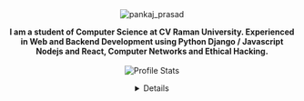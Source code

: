 <div align="center" width="100%">
            <img src="https://i.ibb.co/mRZJgFZ/backgroudlogo.webp" alt="pankaj_prasad" border="0"/>
        </div>
        <p align="center">
            <strong>I am a student of Computer Science at CV Raman University. Experienced in Web and Backend Development using Python Django / Javascript Nodejs and React, Computer Networks and Ethical Hacking.</strong><br><br>
            <img src="https://github-readme-stats.vercel.app/api?username=pankajninjasec&show_icons=true&hide_border=true" alt="Profile Stats"/>
        <details align="center">
            </p>
            
          <<summary align="center"><strong>Programming Languages:</strong></summary>
        <table align="center">
                <tr align="center">
                    <td  align = "center"><img src="https://i.ibb.co/Z243jtW/java.png" alt="java" border="0"><br>Java</td>
                    <td  align = "center"><img src="https://i.ibb.co/8BvfsCp/kotlin.png" alt="kotlin" border="0"><br>Kotlin</td>
                    <td  align = "center"><img src="https://i.ibb.co/GpjMcGZ/dart.png" alt="dart" border="0"/><br>Dart</td>
                    <td  align = "center"><img src="https://i.ibb.co/sqwPMvX/python.png" alt="python" border="0"><br>Python</td>
                    <td  align = "center"><img src="https://img.icons8.com/color/24/000000/c-programming.png"/><br>C</td>
                    <td  align = "center"><img src="https://img.icons8.com/color/24/000000/c-plus-plus-logo.png"/><br>C++</td>
                    <td  align = "center"><img src="https://i.ibb.co/P9K1CDZ/c-sharp.png"/><br>C#</td>
                </tr>
                <tr align="center">
                <td  align = "center"><img src="https://img.icons8.com/color/24/000000/javascript.png"/><br>JavaScript</td>
                <td  align = "center"><img src="https://img.icons8.com/color/24/000000/typescript.png"/><br>TypeScript</td>
                <td  align = "center"><img src="https://img.icons8.com/fluent/24/000000/console.png"/><br>Shell</td>
                <td  align = "center"><img src="https://img.icons8.com/color/24/000000/html-5.png"/><br>HTML</td>
                <td  align = "center"><img src="https://img.icons8.com/color/24/000000/css3.png"/><br>CSS</td>
                <td  align = "center"><img src="https://img.icons8.com/color/24/000000/json--v1.png"/><br>Json</td>
                <td  align = "center"><img src="https://img.icons8.com/ios-filled/24/000000/mysql-logo.png"/><br>SQL</td>
            </tr>
        </table>
    <p align="center"><img src="https://github-readme-stats.vercel.app/api/top-langs/?username=pankajninjasec&layout=compact" alt="Most Used Language"/></p>
            </details>
